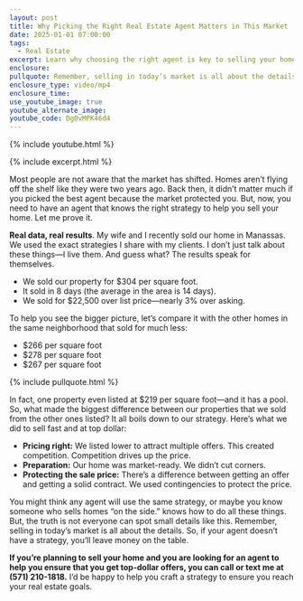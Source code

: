 ```yaml
---
layout: post
title: Why Picking the Right Real Estate Agent Matters in This Market
date: 2025-01-01 07:00:00
tags:
  - Real Estate
excerpt: Learn why choosing the right agent is key to selling your home.
enclosure:
pullquote: Remember, selling in today’s market is all about the details.
enclosure_type: video/mp4
enclosure_time:
use_youtube_image: true
youtube_alternate_image:
youtube_code: Dg0vMPK46d4
---
```

{% include youtube.html %}

{% include excerpt.html %}

Most people are not aware that the market has shifted. Homes aren’t flying off the shelf like they were two years ago. Back then, it didn’t matter much if you picked the best agent because the market protected you. But, now, you need to have an agent that knows the right strategy to help you sell your home. Let me prove it.

**Real data, real results**. My wife and I recently sold our home in Manassas. We used the exact strategies I share with my clients. I don’t just talk about these things—I live them. And guess what? The results speak for themselves.

* We sold our property for $304 per square foot.
* It sold in 8 days (the average in the area is 14 days).
* We sold for $22,500 over list price—nearly 3% over asking.

To help you see the bigger picture, let’s compare it with the other homes in the same neighborhood that sold for much less:

* $266 per square foot
* $278 per square foot
* $267 per square foot

{% include pullquote.html %}

In fact, one property even listed at $219 per square foot—and it has a pool. So, what made the biggest difference between our properties that we sold from the other ones listed? It all boils down to our strategy. Here’s what we did to sell fast and at top dollar:

* **Pricing right:** We listed lower to attract multiple offers. This created competition. Competition drives up the price.
* **Preparation:** Our home was market-ready. We didn’t cut corners.
* **Protecting the sale price:** There’s a difference between getting an offer and getting a solid contract. We used contingencies to protect the price.

You might think any agent will use the same strategy, or maybe you know someone who sells homes “on the side.” knows how to do all these things. But, the truth is not everyone can spot small details like this. Remember, selling in today’s market is all about the details. So, if your agent doesn’t have a strategy, you’ll leave money on the table.

**If you’re planning to sell your home and you are looking for an agent to help you ensure that you get top-dollar offers, you can call or text me at (571) 210-1818.** I’d be happy to help you craft a strategy to ensure you reach your real estate goals.

&nbsp;